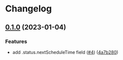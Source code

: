 # Changelog

## [0.1.0](https://github.com/erikgb/operator-ci-test/compare/v0.0.1...v0.1.0) (2023-01-04)


### Features

* add .status.nextScheduleTime field ([#4](https://github.com/erikgb/operator-ci-test/issues/4)) ([4a7b280](https://github.com/erikgb/operator-ci-test/commit/4a7b2806b97d1af1918d849ae137ba19f8433767))
